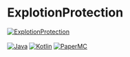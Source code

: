 # ExplotionProtection

[![ExplotionProtection](https://img.shields.io/badge/ExplotionProtection-1.1.2-blue.svg)]()
<br><br> 
[![Java](https://img.shields.io/badge/Java-21-FF7700.svg?logo=java)]()
[![Kotlin](https://img.shields.io/badge/Kotlin-1.9.23-186FCC.svg?logo=kotlin)]()
[![PaperMC](https://img.shields.io/badge/PaperMC-1.20.4-222222.svg)]()